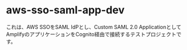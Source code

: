 # aws-sso-saml-app-dev

これは、AWS SSOをSAML IdPとし、Custom SAML 2.0 ApplicationとしてAmplifyのアプリケーションをCognito経由で接続するテストプロジェクトです。
